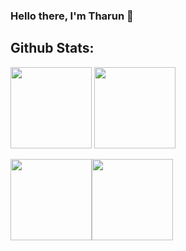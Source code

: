 ### Hello there, I'm Tharun 👋

<!--
**TeslaLord/TeslaLord** is a ✨ _special_ ✨ repository because its `README.md` (this file) appears on your GitHub profile.

Here are some ideas to get you started:

- 🔭 I’m currently working on ...
- 🌱 I’m currently learning ...
- 👯 I’m looking to collaborate on ...
- 🤔 I’m looking for help with ...
- 💬 Ask me about ...
- 📫 How to reach me: ...
- 😄 Pronouns: ...
- ⚡ Fun fact: ...
-->

<h2>Github Stats:</h2>
<img align="" height='130px' src="https://github-readme-stats.vercel.app/api?username=teslalord&&show_icons=true&line_height=21&theme=radical"/>
<img align="" height='130px' src="https://github-readme-stats.vercel.app/api/top-langs/?username=teslalord&layout=compact&theme=radical"/>

<img align="" height='130px' src="https://github-readme-stats.vercel.app/api?username=teslalord&show_icons=true&include_all_commits=true&line_height=21&theme=radical" /><img align="" height='130px' src="https://github-readme-stats.vercel.app/api/top-langs/?username=teslalord&layout=compact&theme=radical" />
